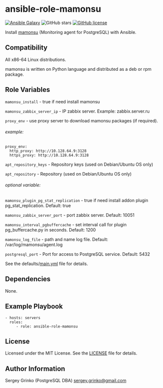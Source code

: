 # ansible-role-mamonsu

[![Ansible Galaxy](https://img.shields.io/badge/galaxy-sgrinko.mamonsu-blue)](https://galaxy.ansible.com/sgrinko/mamonsu/) ![GitHub stars](https://img.shields.io/github/stars/sgrinko/ansible-role-mamonsu) [![GitHub license](https://img.shields.io/github/license/sgrinko/ansible-role-mamonsu)](https://github.com/sgrinko/ansible-role-mamonsu/blob/master/LICENSE)

Install [mamonsu](https://github.com/postgrespro/mamonsu) (Monitoring agent for PostgreSQL) with Ansible.

## Compatibility
All x86-64 Linux distributions.

mamonsu is written on Python language and distributed as a deb or rpm package.

## Role Variables
`mamonsu_install` - true if need install mamonsu

`mamonsu_zabbix_server_ip` - IP zabbix server. Example: zabbix.server.ru

`proxy_env` - use proxy server to download mamonsu packages (if required).
###### example:
```
proxy_env:
  http_proxy: http://10.128.64.9:3128
  https_proxy: http://10.128.64.9:3128
```
`apt_repository_keys` - Repository keys (used on Debian/Ubuntu OS only)

`apt_repository` - Repository (used on Debian/Ubuntu OS only)
###### optional variable:
`mamonsu_plugin_pg_stat_replication` - true if need install addon plugin pg_stat_replication. Default: true

`mamonsu_zabbix_server_port` - port zabbix server. Default: 10051

`mamonsu_interval_pgbuffercache` -  set interval call for plugin pg_buffercache.py in seconds. Default: 1200

`mamonsu_log_file` - path and name log file. Default: /var/log/mamonsu/agent.log

`postgresql_port` - Port for access to PostgreSQL service. Default: 5432

See the defaults/[main.yml](./defaults/main.yml) file for details.

## Dependencies
None.

## Example Playbook
    - hosts: servers
      roles:
         - role: ansible-role-mamonsu

## License
Licensed under the MIT License. See the [LICENSE](./LICENSE) file for details.

## Author Information
Sergey Grinko (PostgreSQL DBA) sergey.grinko@gmail.com
